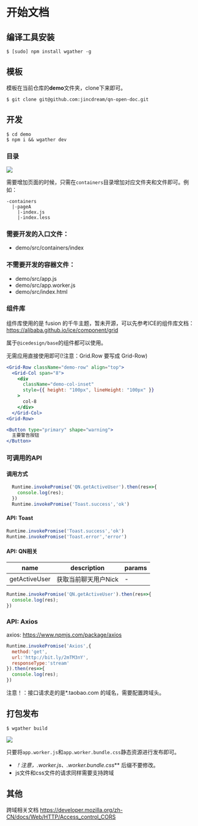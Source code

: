 # 开始文档

## 编译工具安装

```
$ [sudo] npm install wgather -g
```

## 模板

模板在当前仓库的**demo**文件夹，clone下来即可。

```
$ git clone git@github.com:jincdream/qn-open-doc.git
```

## 开发

```
$ cd demo
$ npm i && wgather dev
```

### 目录

![](https://gw.alicdn.com/tfs/TB1LNpPba6qK1RjSZFmXXX0PFXa-235-417.png)

需要增加页面的时候，只需在``containers``目录增加对应文件夹和文件即可。例如：
```
-containers
  |-pageA
    |-index.js
    |-index.less
```

### 需要开发的入口文件：
- demo/src/containers/index

### 不需要开发的容器文件：
- demo/src/app.js
- demo/src/app.worker.js
- demo/src/index.html

### 组件库

组件库使用的是 fusion 的千牛主题，暂未开源，可以先参考ICE的组件库文档：
https://alibaba.github.io/ice/component/grid

属于``@icedesign/base``的组件都可以使用。

无需应用直接使用即可(!注意：Grid.Row 要写成 Grid-Row)

```jsx
<Grid-Row className="demo-row" align="top">
  <Grid-Col span="8">
    <div
      className="demo-col-inset"
      style={{ height: "100px", lineHeight: "100px" }}
    >
      col-8
    </div>
  </Grid-Col>
<Grid-Row>
```

```jsx
<Button type="primary" shape="warning">
  主要警告按钮
</Button>
```

### 可调用的API

#### 调用方式

```javascript
  Runtime.invokePromise('QN.getActiveUser').then(res=>{
    console.log(res);
  })
  Runtime.invokePromise('Toast.success','ok')
```

#### API: Toast

```javascript
Runtime.invokePromise('Toast.success','ok')
Runtime.invokePromise('Toast.error','error')
```

#### API: QN相关

| name | description |params|
|-------- | -------- |------------ |
| getActiveUser | 获取当前聊天用户Nick |-|

```javascript
Runtime.invokePromise('QN.getActiveUser').then(res=>{
  console.log(res);
})
```

### API: Axios

 axios: https://www.npmjs.com/package/axios
  
```javascript
Runtime.invokePromise('Axios',{
  method:'get',
  url:'http://bit.ly/2mTM3nY',
  responseType:'stream'
}).then(res=>{
  console.log(res);
})
```

注意！：接口请求走的是*.taobao.com 的域名，需要配置跨域头。

## 打包发布

```
$ wgather build
```

![](https://gw.alicdn.com/tfs/TB15AJObXYqK1RjSZLeXXbXppXa-438-405.png)

只要将``app.worker.js``和``app.worker.bundle.css``静态资源进行发布即可。

- ***！注意，*.worker.js、*.worker.bundle.css*** 后缀不要修改。
- js文件和css文件的请求同样需要支持跨域 

## 其他

跨域相关文档 https://developer.mozilla.org/zh-CN/docs/Web/HTTP/Access_control_CORS
